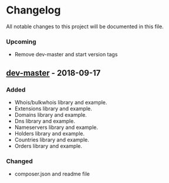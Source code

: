 # Changelog
All notable changes to this project will be documented in this file.

### Upcoming
- Remove dev-master and start version tags

## [dev-master] - 2018-09-17
### Added
- Whois/bulkwhois library and example.
- Extensions library and example.
- Domains library and example.
- Dns library and example.
- Nameservers library and example.
- Holders library and example.
- Countries library and example.
- Orders library and example.

### Changed
- composer.json and readme file

[dev-master]: https://github.com/neostrada/neostrada-apiv2/compare/master
